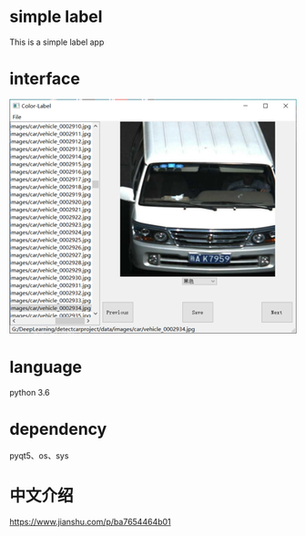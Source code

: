 # simple label

This is a simple label app

# interface

![image-20200317145834443](README.assets/image-20200317145834443.png)

# language

python 3.6

# dependency

pyqt5、os、sys

# 中文介绍

https://www.jianshu.com/p/ba7654464b01
